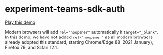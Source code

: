 # experiment-teams-sdk-auth

[Play this demo](https://compulim.github.io/experiment-teams-sdk-auth)

Modern browsers will add `rel="noopener"` automatically if `target="_blank"`. In this demo, we have not added `rel="noopener"` as all modern browsers already adopted this standard, starting Chrome/Edge 88 (2021 January), Firefox 79, and Safari 12.1.
